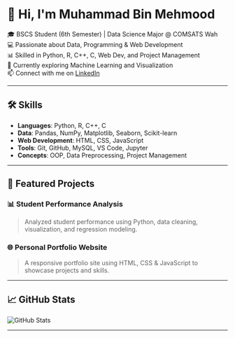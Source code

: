 # 👋 Hi, I'm Muhammad Bin Mehmood

🎓 BSCS Student (6th Semester) | Data Science Major @ COMSATS Wah  
💻 Passionate about Data, Programming & Web Development  
📊 Skilled in Python, R, C++, C, Web Dev, and Project Management  
🚀 Currently exploring Machine Learning and Visualization  
📫 Connect with me on [LinkedIn](www.linkedin.com/in/muhammad-bin-mehmood-424985345)

---

## 🛠️ Skills

- **Languages**: Python, R, C++, C
- **Data**: Pandas, NumPy, Matplotlib, Seaborn, Scikit-learn
- **Web Development**: HTML, CSS, JavaScript
- **Tools**: Git, GitHub, MySQL, VS Code, Jupyter
- **Concepts**: OOP, Data Preprocessing, Project Management

---

## 📂 Featured Projects

### 📊 Student Performance Analysis
> Analyzed student performance using Python, data cleaning, visualization, and regression modeling.

### 🌐 Personal Portfolio Website
> A responsive portfolio site using HTML, CSS & JavaScript to showcase projects and skills.

---

## 📈 GitHub Stats
![GitHub Stats](https://github-readme-stats.vercel.app/api?username=MuhammadBinMehmood&show_icons=true&theme=radical)

---
